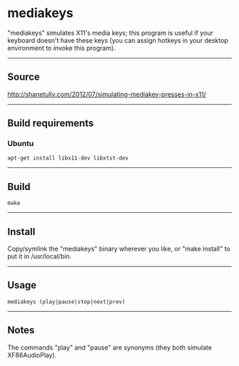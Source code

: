 mediakeys
===============================================================================

"mediakeys" simulates X11's media keys; this program is useful if your keyboard
doesn't have these keys (you can assign hotkeys in your desktop environment to
invoke this program).

-------------------------------------------------------------------------------
Source
-------------------------------------------------------------------------------

http://shanetully.com/2012/07/simulating-mediakey-presses-in-x11/

-------------------------------------------------------------------------------
Build requirements
-------------------------------------------------------------------------------

### Ubuntu

    apt-get install libx11-dev libxtst-dev

-------------------------------------------------------------------------------
Build
-------------------------------------------------------------------------------

    make

-------------------------------------------------------------------------------
Install
-------------------------------------------------------------------------------

Copy/symlink the "mediakeys" binary wherever you like, or "make install" to put
it in /usr/local/bin.

-------------------------------------------------------------------------------
Usage
-------------------------------------------------------------------------------

    mediakeys (play|pause|stop|next|prev)

-------------------------------------------------------------------------------
Notes
-------------------------------------------------------------------------------

The commands "play" and "pause" are synonyms (they both simulate XF86AudioPlay).
